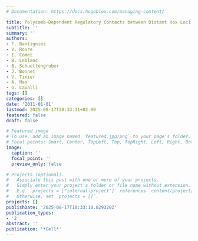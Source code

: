 ```yaml
---
# Documentation: https://docs.hugoblox.com/managing-content/

title: Polycomb-Dependent Regulatory Contacts between Distant Hox Loci in Drosophila
subtitle: ''
summary: ''
authors:
- F. Bantignies
- V. Roure
- I. Comet
- B. Leblanc
- B. Schuettengruber
- J. Bonnet
- V. Tixier
- A. Mas
- G. Cavalli
tags: []
categories: []
date: '2011-01-01'
lastmod: 2025-08-17T20:33:11+02:00
featured: false
draft: false

# Featured image
# To use, add an image named `featured.jpg/png` to your page's folder.
# Focal points: Smart, Center, TopLeft, Top, TopRight, Left, Right, BottomLeft, Bottom, BottomRight.
image:
  caption: ''
  focal_point: ''
  preview_only: false

# Projects (optional).
#   Associate this post with one or more of your projects.
#   Simply enter your project's folder or file name without extension.
#   E.g. `projects = ["internal-project"]` references `content/project/deep-learning/index.md`.
#   Otherwise, set `projects = []`.
projects: []
publishDate: '2025-08-17T18:33:10.829320Z'
publication_types:
- '2'
abstract: ''
publication: '*Cell*'
---
```

